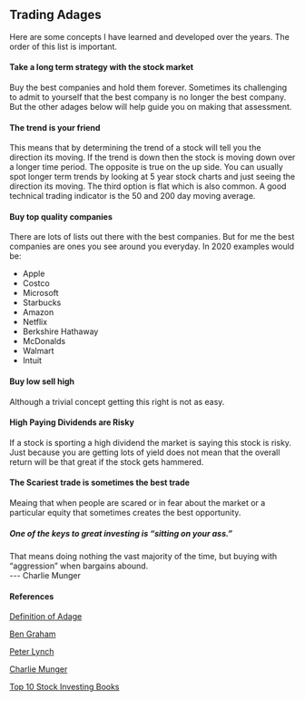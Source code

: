 
## Trading Adages

Here are some concepts I have learned and developed over
the years.  The order of this list is important.

#### Take a long term strategy with the stock market
Buy the best companies and hold them forever.  Sometimes
its challenging to admit to yourself that the best company
is no longer the best company.  But the other adages below
will help guide you on making that assessment.

#### The trend is your friend
This means that by determining the trend of a stock will tell
you the direction its moving.  If the trend is down then the
stock is moving down over a longer time period.  The opposite
is true on the up side.  You can usually spot longer term trends
by looking at 5 year stock charts and just seeing the direction its
moving.  The third option is flat which is also common.  A good technical
trading indicator is the 50 and 200 day moving average.

#### Buy top quality companies
There are lots of lists out there with the best companies.
But for me the best companies are ones you see around you everyday.
In 2020 examples would be:
* Apple
* Costco
* Microsoft
* Starbucks
* Amazon
* Netflix
* Berkshire Hathaway
* McDonalds
* Walmart
* Intuit

#### Buy low sell high
Although a trivial concept getting this right is not as easy.

#### High Paying Dividends are Risky
If a stock is sporting a high dividend the market is saying this stock
is risky.  Just because you are getting lots of yield does not mean
that the overall return will be that great if the stock gets hammered.

#### The Scariest trade is sometimes the best trade
Meaing that when people are scared or in fear about the market or
a particular equity that sometimes creates the best opportunity.

##### One of the keys to great investing is “sitting on your ass.”
That means doing nothing the vast majority of the time, but buying with “aggression” when bargains abound.   
--- Charlie Munger

#### References

[Definition of Adage](https://www.google.com/search?q=definition+adage&oq=definition+adage&aqs=chrome..69i57j0l7.3791j1j7&sourceid=chrome&ie=UTF-8)

[Ben Graham](https://www.google.com/search?q=ben+graham+investing+book&oq=ben+graham+investing+book&aqs=chrome..69i57j0l5.4513j0j7&sourceid=chrome&ie=UTF-8)

[Peter Lynch](https://www.google.com/search?biw=1259&bih=650&sxsrf=ALeKk01CAuqMBvW5fiBG1OahHxGf1i1wOQ%3A1586886908137&ei=_PiVXqH5B9q-0PEP5Ly9CA&q=peter+lynch+one+up+on+wall+street&oq=peter+lynch+one+up+on+wall+street&gs_lcp=CgZwc3ktYWIQAzICCAAyBwgAEBQQhwIyAggAMgIIADICCAAyAggAMgIIADICCAAyAggAMgUIABDNAjoECAAQRzoECCMQJzoFCAAQgwE6BwgjEOoCECc6BAgAEEM6BQgAEJECOgcIABCDARBDOgYIABAKEENKKQgXEiUwZzgyZzg4Zzg2Zzg4Zzg5ZzgwZzg0Zzc3ZzgwZzgwZzc4Zzc5Sh4IGBIaMGcyZzJnMmcyZzJnM2cxZzJnMWc3ZzdnMTdQiThYhocBYPuKAWgFcAJ4AIABaIgByiOSAQQ1Ni4xmAEAoAEBqgEHZ3dzLXdperABCg&sclient=psy-ab&ved=0ahUKEwih59SzvujoAhVaHzQIHWReDwEQ4dUDCAw&uact=5)

[Charlie Munger](https://www.wsj.com/articles/charlie-munger-the-phone-is-not-ringing-off-the-hook-11587132006)

[Top 10 Stock Investing Books](https://www.google.com/search?biw=1259&bih=650&sxsrf=ALeKk007dTCR5sPyrhmsJFhXByGxnJQjaQ%3A1586886927491&ei=D_mVXqPCHeXr9AOc7aXYDg&q=top+10+stock+investing+books&oq=top+10&gs_lcp=CgZwc3ktYWIQARgAMgQIIxAnMgQIABBDMgQIABBDMgQIABBDMgQIABBDMgQIABBDMgcIABAUEIcCMgQIABBDMgQIABBDMgQIABBDOgIIADoECAAQHjoFCAAQzQI6BQgAEIMBOgUIABCRAkogCBcSHDBnODhnMTAwZzkyZzExM2c5MGc3OWcxMi0xMDNKFggYEhIwZzFnMWcxZzFnMWcxZzEyLTJQ68UCWNbMAmDU2gJoAHAAeACAAWuIAcQFkgEDNi4ymAEAoAEBqgEHZ3dzLXdpeg&sclient=psy-ab)
